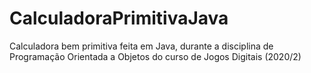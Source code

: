 # CalculadoraPrimitivaJava
 Calculadora bem primitiva feita em Java, durante a disciplina de Programação Orientada a Objetos do curso de Jogos Digitais (2020/2)
